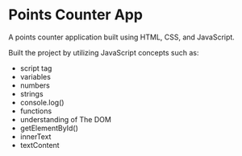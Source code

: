 # Points Counter App

A points counter application built using HTML, CSS, and JavaScript.

Built the project by utilizing JavaScript concepts such as:
- script tag
- variables
- numbers
- strings
- console.log()
- functions
- understanding of The DOM
- getElementById()
- innerText
- textContent
